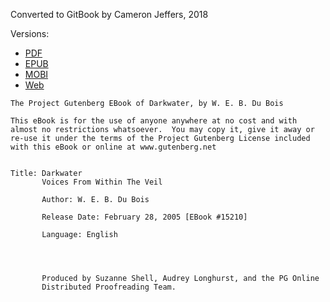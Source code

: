 Converted to GitBook by Cameron Jeffers, 2018

Versions:
* [PDF](https://raw.githubusercontent.com/cjeffers/darkwater/master/_book/ebooks/darkwater.pdf)
* [EPUB](https://raw.githubusercontent.com/cjeffers/darkwater/master/_book/ebooks/darkwater.epub)
* [MOBI](https://raw.githubusercontent.com/cjeffers/darkwater/master/_book/ebooks/darkwater.mobi)
* [Web]()

```
The Project Gutenberg EBook of Darkwater, by W. E. B. Du Bois

This eBook is for the use of anyone anywhere at no cost and with
almost no restrictions whatsoever.  You may copy it, give it away or
re-use it under the terms of the Project Gutenberg License included
with this eBook or online at www.gutenberg.net


Title: Darkwater
       Voices From Within The Veil

       Author: W. E. B. Du Bois

       Release Date: February 28, 2005 [EBook #15210]

       Language: English




       Produced by Suzanne Shell, Audrey Longhurst, and the PG Online
       Distributed Proofreading Team.







```
